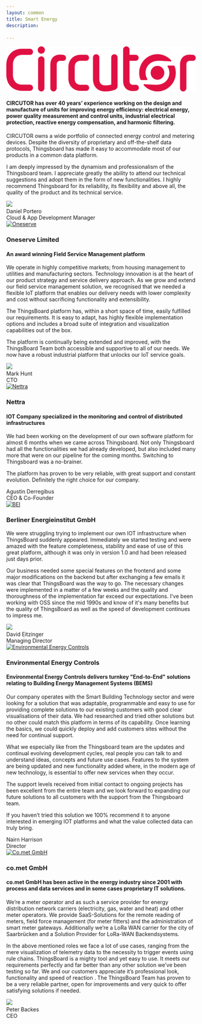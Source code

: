 ```yaml
---
layout: common
title: Smart Energy
description: 

---
```


<div class="customer-block">
    <a href="http://www.circutor.com/">
        <div class="customer-logo">
            <img width="" src="/images/customers/circutor.png" alt="Circutor">
        </div>
    </a>
    <div class="customer-content">
        <h4>CIRCUTOR has over 40 years’ experience working on the design and manufacture of units for improving energy efficiency: electrical energy, power quality measurement and control units, industrial electrical protection, reactive energy compensation, and harmonic filtering. </h4>
        <p>
        CIRCUTOR owns a wide portfolio of connected energy control and metering devices. Despite the diversity of proprietary and off-the-shelf data protocols, Thingsboard has made it easy to accommodate most of our products in a common data platform.  
        </p> 
        <p>
        I am deeply impressed by the dynamism and professionalism of the Thingsboard team. I appreciate greatly the ability to attend our technical suggestions and adopt them in the form of new functionalities. I highly recommend Thingsboard for its reliability, its flexibility and above all, the quality of the product and its technical service.
        </p> 
        <div class="person-logo-container">
            <img class="person-logo" src="/images/customers/circutor-person.jpg"/>
            <div class="person-title">
                Daniel Portero <br/>
                Cloud & App Development Manager
            </div>
        </div>
    </div>
</div>

<div class="customer-block">
    <a href="https://www.oneserve.co.uk/">
        <div class="customer-logo">
            <img width="" src="/images/customers/oneserve.svg" alt="Oneserve">
        </div>
    </a>
    <div class="customer-content">
        <h3 id="oneserve">
            Oneserve Limited 
        </h3>    
        <h4>An award winning Field Service Management platform</h4>
        <p>
        We operate in highly competitive markets; from housing management to utilities and manufacturing sectors. Technology innovation is at the heart of our product strategy and service delivery approach. As we grow and extend our field service management solution, we recognised that we needed a flexible IoT platform that enables our delivery needs with lower complexity and cost without sacrificing functionality and extensibility. 
        </p> 
        <p>
        The ThingsBoard platform has, within a short space of time, easily fulfilled our requirements. It is easy to adapt, has highly flexible implementation options and includes a broad suite of integration and visualization capabilities out of the box.
        </p> 
        <p>
        The platform is continually being extended and improved, with the ThingsBoard Team both accessible and supportive to all of our needs. We now have a robust industrial platform that unlocks our IoT service goals.
        </p> 
        <div class="person-logo-container">
            <img class="person-logo" src="/images/customers/oneserve-person.png"/>
            <div class="person-title">
                Mark Hunt <br/>
                CTO
            </div>
        </div>
    </div>
</div>

<div class="customer-block">
    <a href="http://www.nettra.tech/">
        <div class="customer-logo">
            <img width="" src="/images/customers/nettra.png" alt="Nettra">
        </div>
    </a>
    <div class="customer-content">
        <h3 id="nettra">
            Nettra
        </h3>    
        <h4>IOT Company specialized in the monitoring and control of distributed infrastructures</h4>
        <p>
        We had been working on the development of our own software platform for almost 6 months when we came across Thingsboard. Not only Thingsboard had all the functionalities we had already developed, but also included many more that were on our pipeline for the coming months. Switching to Thingsboard was a no-brainer. 
        </p> 
        <p>
        The platform has proven to be very reliable, with great support and constant evolution. Definitely the right choice for our company.
        </p> 
        <div class="person-logo-container">
            <div class="person-title">
                Agustin Derregibus <br/>
                CEO & Co-Founder
            </div>
        </div>
    </div>
</div>

<div class="customer-block">
    <a href="http://www.berliner-energieinstitut.de/">
        <div class="customer-logo">
            <img width="" src="/images/customers/bei.png" alt="BEI">
        </div>
    </a>
    <div class="customer-content">
        <h3 id="bei">
            Berliner Energieinstitut GmbH 
        </h3>    
        <p>
        We were struggling trying to implement our own IOT infrastructure when ThingsBoard suddenly appeared. Immediately we started testing and were amazed with the feature completeness, stability and ease of use of this great platform, although it was only in version 1.0 and had been released just days prior. 
        </p> 
        <p>
        Our business needed some special features on the frontend and some major modifications on the backend but after exchanging a few emails it was clear that ThingsBoard was the way to go. The necessary changes were implemented in a matter of a few weeks and the quality and thoroughness of the implementation far exceed our expectations. I've been working with OSS since the mid 1990s and know of it's many benefits but the quality of ThingsBoard as well as the speed of development continues to impress me.
        </p> 
        <div class="person-logo-container">
            <img class="person-logo" src="/images/customers/bei-person.jpg"/>
            <div class="person-title">
                David Eitzinger <br/>
                Managing Director
            </div>
        </div>
    </div>
</div>

<div class="customer-block">
    <a href="http://www.e2cbms.com/">
        <div class="customer-logo">
            <img width="" src="/images/customers/e2c.png" alt="Environmental Energy Controls">
        </div>
    </a>
    <div class="customer-content">
        <h3 id="environmental-energy-controls">
            Environmental Energy Controls
        </h3>
        <h4>
        Environmental Energy Controls delivers turnkey "End-to-End" solutions relating to Building Energy Management Systems (BEMS)
        </h4>
        <p>
        Our company operates with the Smart Building Technology sector and were looking for a solution that was adaptable, programmable and easy to use for providing complete solutions to our existing customers with good clear visualisations of their data. 
        We had researched and tried other solutions but no other could match this platform in terms of its capability.
        Once learning the basics, we could quickly deploy and add customers sites without the need for continual support. 
        </p>
        <p>
        What we especially like from the Thingsboard team are the updates and continual evolving development cycles, real people you can talk to and understand ideas, concepts and future use cases. 
        Features to the system are being updated and new functionality added where, in the modern age of new technology, is essential to offer new services when they occur. 
        </p>
        <p>
        The support levels received from initial contact to ongoing projects has been excellent from the entire team and we look forward to expanding our future solutions to all customers with the support from the Thingsboard team. 
        </p>
        <p>
        If you haven’t tried this solution we 100% recommend it to anyone interested in emerging IOT platforms and what the value collected data can truly bring.
        </p> 
        <div class="person-logo-container">
            <!--img class="person-logo" src="/images/customers/x-telia-person.jpg"/-->
            <div class="person-title">
                Nairn Harrison<br/>
                Director
            </div>
        </div>
    </div>
</div>

<div class="customer-block">
    <a href="http://co-met.info">
        <div class="customer-logo">
            <img width="" src="/images/customers/comet.jpg" alt="Co.met GmbH">
        </div>
    </a>
    <div class="customer-content">
        <h3 id="co-met">
            co.met GmbH 
        </h3>
        <h4>
       co.met GmbH has been active in the energy industry since 2001 with process and data services and in some cases proprietary IT solutions. 
        </h4>
        <p>
        We’re a meter operator and as such a service provider for energy distribution network carriers (electricity, gas, water and heat) and other meter operators. We provide SaaS-Solutions for the remote reading of meters, field force management (for meter fitters) and the administration of smart meter gateways. Additionally we’re a LoRa WAN carrier for the city of Saarbrücken and a Solution Provider for LoRa-WAN Backendsystems.
        </p>
        <p>
        In the above mentioned roles we face a lot of use cases, ranging from the mere visualization of telemetry data to the necessity to trigger events using rule chains.
        ThingsBoard is a mighty tool and yet easy to use. It meets our requirements perfectly and far better than any other solution we’ve been testing so far. We and our customers appreciate it’s professional look, functionality and speed of reaction . The ThingsBoard Team has proven to be a very reliable partner, open for improvements and very quick to offer satisfying solutions if needed.
        </p> 
        <div class="person-logo-container">
            <img class="person-logo" src="/images/customers/peter_backes.jpg"/>
            <div class="person-title">
                Peter Backes<br/>
                CEO
            </div>
        </div>
    </div>
</div>
